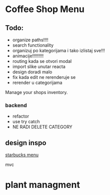 # Coffee Shop Menu

## Todo:

- organize paths!!!!
- search functionality
- organizuj po kategorijama i tako izlistaj sve!!!
- animacije!!!!!!!!!
- routing kada se otvori modal
- import slike unutar reacta
- design doradi malo
- fix kada edit ne rerenderuje se
- rerender u categorijama

Manage your shops inventory.

### backend

- refactor
- use try catch
- NE RADI DELETE CATEGORY

## design inspo

[starbucks menu](https://www.starbucks.com/menu)

mvc

# plant managment
